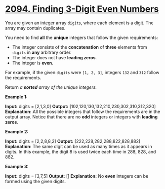 # [2094. Finding 3-Digit Even Numbers](https://leetcode.com/problems/finding-3-digit-even-numbers/)

You are given an integer array  `digits`, where each element is a digit. The array may contain duplicates.

You need to find  **all**  the  **unique**  integers that follow the given requirements:

-   The integer consists of the  **concatenation**  of  **three**  elements from  `digits`  in  **any**  arbitrary order.
-   The integer does not have  **leading zeros**.
-   The integer is  **even**.

For example, if the given  `digits`  were  `[1, 2, 3]`, integers  `132`  and  `312`  follow the requirements.

Return  _a  **sorted**  array of the unique integers._

**Example 1:**

**Input:** digits = [2,1,3,0]
**Output:** [102,120,130,132,210,230,302,310,312,320]
**Explanation:** All the possible integers that follow the requirements are in the output array. 
Notice that there are no **odd** integers or integers with **leading zeros**.

**Example 2:**

**Input:** digits = [2,2,8,8,2]
**Output:** [222,228,282,288,822,828,882]
**Explanation:** The same digit can be used as many times as it appears in digits. 
In this example, the digit 8 is used twice each time in 288, 828, and 882. 

**Example 3:**

**Input:** digits = [3,7,5]
**Output:** []
**Explanation:** No **even** integers can be formed using the given digits.
